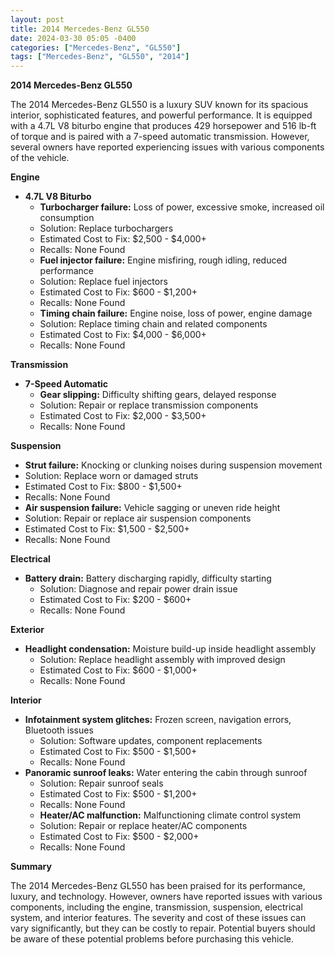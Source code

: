 ```yaml
---
layout: post
title: 2014 Mercedes-Benz GL550
date: 2024-03-30 05:05 -0400
categories: ["Mercedes-Benz", "GL550"]
tags: ["Mercedes-Benz", "GL550", "2014"]
---
```

**2014 Mercedes-Benz GL550**

The 2014 Mercedes-Benz GL550 is a luxury SUV known for its spacious interior, sophisticated features, and powerful performance. It is equipped with a 4.7L V8 biturbo engine that produces 429 horsepower and 516 lb-ft of torque and is paired with a 7-speed automatic transmission. However, several owners have reported experiencing issues with various components of the vehicle.

**Engine**

* **4.7L V8 Biturbo**
    * **Turbocharger failure:** Loss of power, excessive smoke, increased oil consumption
    * Solution: Replace turbochargers
    * Estimated Cost to Fix: $2,500 - $4,000+
    * Recalls: None Found
    * **Fuel injector failure:** Engine misfiring, rough idling, reduced performance
    * Solution: Replace fuel injectors
    * Estimated Cost to Fix: $600 - $1,200+
    * Recalls: None Found
    * **Timing chain failure:** Engine noise, loss of power, engine damage
    * Solution: Replace timing chain and related components
    * Estimated Cost to Fix: $4,000 - $6,000+
    * Recalls: None Found

**Transmission**

* **7-Speed Automatic**
    * **Gear slipping:** Difficulty shifting gears, delayed response
    * Solution: Repair or replace transmission components
    * Estimated Cost to Fix: $2,000 - $3,500+
    * Recalls: None Found

**Suspension**

* **Strut failure:** Knocking or clunking noises during suspension movement
* Solution: Replace worn or damaged struts
* Estimated Cost to Fix: $800 - $1,500+
* Recalls: None Found
* **Air suspension failure:** Vehicle sagging or uneven ride height
* Solution: Repair or replace air suspension components
* Estimated Cost to Fix: $1,500 - $2,500+
* Recalls: None Found

**Electrical**

* **Battery drain:** Battery discharging rapidly, difficulty starting
    * Solution: Diagnose and repair power drain issue
    * Estimated Cost to Fix: $200 - $600+
    * Recalls: None Found

**Exterior**

* **Headlight condensation:** Moisture build-up inside headlight assembly
    * Solution: Replace headlight assembly with improved design
    * Estimated Cost to Fix: $600 - $1,000+
    * Recalls: None Found

**Interior**

* **Infotainment system glitches:** Frozen screen, navigation errors, Bluetooth issues
    * Solution: Software updates, component replacements
    * Estimated Cost to Fix: $500 - $1,500+
    * Recalls: None Found
* **Panoramic sunroof leaks:** Water entering the cabin through sunroof
    * Solution: Repair sunroof seals
    * Estimated Cost to Fix: $500 - $1,200+
    * Recalls: None Found
    * **Heater/AC malfunction:** Malfunctioning climate control system
    * Solution: Repair or replace heater/AC components
    * Estimated Cost to Fix: $500 - $2,000+
    * Recalls: None Found

**Summary**

The 2014 Mercedes-Benz GL550 has been praised for its performance, luxury, and technology. However, owners have reported issues with various components, including the engine, transmission, suspension, electrical system, and interior features. The severity and cost of these issues can vary significantly, but they can be costly to repair. Potential buyers should be aware of these potential problems before purchasing this vehicle.
